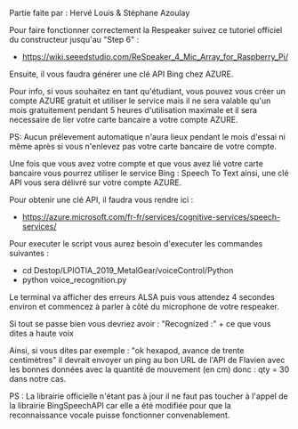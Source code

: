 Partie faite par : Hervé Louis & Stéphane Azoulay

Pour faire fonctionner correctement la Respeaker suivez ce tutoriel officiel du constructeur jusqu'au "Step 6" :
- https://wiki.seeedstudio.com/ReSpeaker_4_Mic_Array_for_Raspberry_Pi/

Ensuite, il vous faudra générer une clé API Bing chez AZURE.

Pour info, si vous souhaitez en tant qu'étudiant, vous pouvez vous créer un compte AZURE gratuit et utiliser le service mais il ne sera
valable qu'un mois gratuitement pendant 5 heures d'utilisation maximale et il sera necessaire de lier votre carte bancaire
a votre compte AZURE.

PS: Aucun prélevement automatique n'aura lieux pendant le mois d'essai ni même après si vous n'enlevez pas votre carte
bancaire de votre compte.

Une fois que vous avez votre compte et que vous avez lié votre carte bancaire vous pourrez utiliser le service Bing : Speech To Text
ainsi, une clé API vous sera délivré sur votre compte AZURE.

Pour obtenir une clé API, il faudra vous rendre ici :
- https://azure.microsoft.com/fr-fr/services/cognitive-services/speech-services/

Pour executer le script vous aurez besoin d'executer les commandes suivantes :

- cd Destop/LPIOTIA_2019_MetalGear/voiceControl/Python
- python voice_recognition.py

Le terminal va afficher des erreurs ALSA puis vous attendez 4 secondes environ et commencez à parler à côté du microphone de
votre respeaker.

Si tout se passe bien vous devriez avoir : "Recognized :" + ce que vous dites a haute voix

Ainsi, si vous dites par exemple : "ok hexapod, avance de trente centimètres" il devrait envoyer un ping au bon URL de l'API de Flavien
avec les bonnes données avec la quantité de mouvement (en cm) donc : qty = 30 dans notre cas.

PS : La librairie officielle n'étant pas à jour il ne faut pas toucher à l'appel de la librairie BingSpeechAPI car elle a été modifiée
pour que la reconnaissance vocale puisse fonctionner convenablement.
